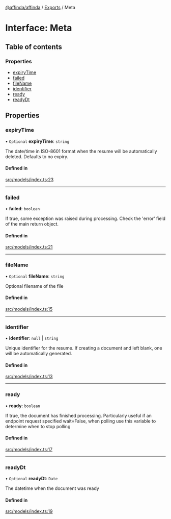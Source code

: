 [@affinda/affinda](../README.md) / [Exports](../modules.md) / Meta

# Interface: Meta

## Table of contents

### Properties

- [expiryTime](Meta.md#expirytime)
- [failed](Meta.md#failed)
- [fileName](Meta.md#filename)
- [identifier](Meta.md#identifier)
- [ready](Meta.md#ready)
- [readyDt](Meta.md#readydt)

## Properties

### expiryTime

• `Optional` **expiryTime**: `string`

The date/time in ISO-8601 format when the resume will be automatically deleted.  Defaults to no expiry.

#### Defined in

[src/models/index.ts:23](https://github.com/affinda/affinda-typescript/blob/e6c68be/src/models/index.ts#L23)

___

### failed

• **failed**: `boolean`

If true, some exception was raised during processing. Check the 'error' field of the main return object.

#### Defined in

[src/models/index.ts:21](https://github.com/affinda/affinda-typescript/blob/e6c68be/src/models/index.ts#L21)

___

### fileName

• `Optional` **fileName**: `string`

Optional filename of the file

#### Defined in

[src/models/index.ts:15](https://github.com/affinda/affinda-typescript/blob/e6c68be/src/models/index.ts#L15)

___

### identifier

• **identifier**: ``null`` \| `string`

Unique identifier for the resume. If creating a document and left blank, one will be automatically generated.

#### Defined in

[src/models/index.ts:13](https://github.com/affinda/affinda-typescript/blob/e6c68be/src/models/index.ts#L13)

___

### ready

• **ready**: `boolean`

If true, the document has finished processing. Particularly useful if an endpoint request specified wait=False, when polling use this variable to determine when to stop polling

#### Defined in

[src/models/index.ts:17](https://github.com/affinda/affinda-typescript/blob/e6c68be/src/models/index.ts#L17)

___

### readyDt

• `Optional` **readyDt**: `Date`

The datetime when the document was ready

#### Defined in

[src/models/index.ts:19](https://github.com/affinda/affinda-typescript/blob/e6c68be/src/models/index.ts#L19)
